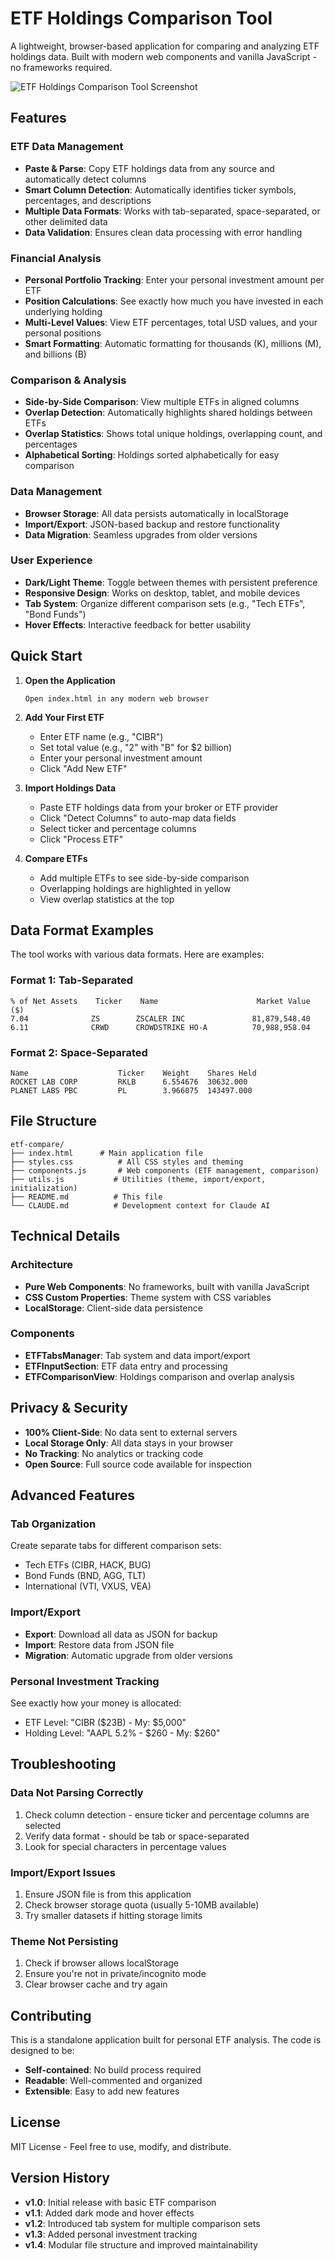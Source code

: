 # ETF Holdings Comparison Tool

A lightweight, browser-based application for comparing and analyzing ETF holdings data. Built with modern web components and vanilla JavaScript - no frameworks required.

![ETF Holdings Comparison Tool Screenshot](docs/screenshot.png)

## Features

### ETF Data Management
- **Paste & Parse**: Copy ETF holdings data from any source and automatically detect columns
- **Smart Column Detection**: Automatically identifies ticker symbols, percentages, and descriptions
- **Multiple Data Formats**: Works with tab-separated, space-separated, or other delimited data
- **Data Validation**: Ensures clean data processing with error handling

### Financial Analysis
- **Personal Portfolio Tracking**: Enter your personal investment amount per ETF
- **Position Calculations**: See exactly how much you have invested in each underlying holding
- **Multi-Level Values**: View ETF percentages, total USD values, and your personal positions
- **Smart Formatting**: Automatic formatting for thousands (K), millions (M), and billions (B)

### Comparison & Analysis
- **Side-by-Side Comparison**: View multiple ETFs in aligned columns
- **Overlap Detection**: Automatically highlights shared holdings between ETFs
- **Overlap Statistics**: Shows total unique holdings, overlapping count, and percentages
- **Alphabetical Sorting**: Holdings sorted alphabetically for easy comparison

### Data Management
- **Browser Storage**: All data persists automatically in localStorage
- **Import/Export**: JSON-based backup and restore functionality
- **Data Migration**: Seamless upgrades from older versions

### User Experience
- **Dark/Light Theme**: Toggle between themes with persistent preference
- **Responsive Design**: Works on desktop, tablet, and mobile devices
- **Tab System**: Organize different comparison sets (e.g., "Tech ETFs", "Bond Funds")
- **Hover Effects**: Interactive feedback for better usability

## Quick Start

1. **Open the Application**
   ```
   Open index.html in any modern web browser
   ```

2. **Add Your First ETF**
   - Enter ETF name (e.g., "CIBR")
   - Set total value (e.g., "2" with "B" for $2 billion)
   - Enter your personal investment amount
   - Click "Add New ETF"

3. **Import Holdings Data**
   - Paste ETF holdings data from your broker or ETF provider
   - Click "Detect Columns" to auto-map data fields
   - Select ticker and percentage columns
   - Click "Process ETF"

4. **Compare ETFs**
   - Add multiple ETFs to see side-by-side comparison
   - Overlapping holdings are highlighted in yellow
   - View overlap statistics at the top

## Data Format Examples

The tool works with various data formats. Here are examples:

### Format 1: Tab-Separated
```
% of Net Assets    Ticker    Name                      Market Value ($)
7.04              ZS        ZSCALER INC               81,879,548.40
6.11              CRWD      CROWDSTRIKE HO-A          70,988,958.04
```

### Format 2: Space-Separated
```
Name                    Ticker    Weight    Shares Held
ROCKET LAB CORP         RKLB      6.554676  30632.000
PLANET LABS PBC         PL        3.966075  143497.000
```

## File Structure

```
etf-compare/
├── index.html      # Main application file
├── styles.css          # All CSS styles and theming
├── components.js       # Web components (ETF management, comparison)
├── utils.js           # Utilities (theme, import/export, initialization)
├── README.md          # This file
└── CLAUDE.md          # Development context for Claude AI
```

## Technical Details

### Architecture
- **Pure Web Components**: No frameworks, built with vanilla JavaScript
- **CSS Custom Properties**: Theme system with CSS variables
- **LocalStorage**: Client-side data persistence

### Components
- **ETFTabsManager**: Tab system and data import/export
- **ETFInputSection**: ETF data entry and processing
- **ETFComparisonView**: Holdings comparison and overlap analysis

## Privacy & Security

- **100% Client-Side**: No data sent to external servers
- **Local Storage Only**: All data stays in your browser
- **No Tracking**: No analytics or tracking code
- **Open Source**: Full source code available for inspection

## Advanced Features

### Tab Organization
Create separate tabs for different comparison sets:
- Tech ETFs (CIBR, HACK, BUG)
- Bond Funds (BND, AGG, TLT)
- International (VTI, VXUS, VEA)

### Import/Export
- **Export**: Download all data as JSON for backup
- **Import**: Restore data from JSON file
- **Migration**: Automatic upgrade from older versions

### Personal Investment Tracking
See exactly how your money is allocated:
- ETF Level: "CIBR ($23B) - My: $5,000"
- Holding Level: "AAPL 5.2% - $260 - My: $260"

## Troubleshooting

### Data Not Parsing Correctly
1. Check column detection - ensure ticker and percentage columns are selected
2. Verify data format - should be tab or space-separated
3. Look for special characters in percentage values

### Import/Export Issues
1. Ensure JSON file is from this application
2. Check browser storage quota (usually 5-10MB available)
3. Try smaller datasets if hitting storage limits

### Theme Not Persisting
1. Check if browser allows localStorage
2. Ensure you're not in private/incognito mode
3. Clear browser cache and try again

## Contributing

This is a standalone application built for personal ETF analysis. The code is designed to be:
- **Self-contained**: No build process required
- **Readable**: Well-commented and organized
- **Extensible**: Easy to add new features

## License

MIT License - Feel free to use, modify, and distribute.

## Version History

- **v1.0**: Initial release with basic ETF comparison
- **v1.1**: Added dark mode and hover effects
- **v1.2**: Introduced tab system for multiple comparison sets
- **v1.3**: Added personal investment tracking
- **v1.4**: Modular file structure and improved maintainability
